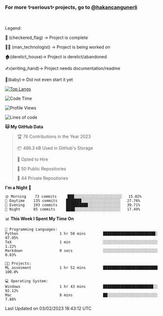 ### For more ✨serious✨ projects, go to [@hakancangunerli](https://github.com/hakancangunerli)

<br>
<br>
Legend:

🏁 (checkered_flag) -> Project is complete

👨‍💻 (man_technologist)   -> Project is being worked on

🏚️(derelict_house)-> Project is derelict/abandoned

✍️(writing_hand)-> Project needs documentation/readme

👶(baby)-> Did not even start it yet

[![Top Langs](https://github-readme-stats.vercel.app/api/top-langs/?username=johngunerli&layout=compact&hide=tex,html,shell,assembly,C&langs_count=6&exclude_repo=2015-csharp)](https://github.com/anuraghazra/github-readme-stats)


<!--START_SECTION:waka-->
![Code Time](http://img.shields.io/badge/Code%20Time-381%20hrs%2049%20mins-blue)

![Profile Views](http://img.shields.io/badge/Profile%20Views-0-blue)

![Lines of code](https://img.shields.io/badge/From%20Hello%20World%20I%27ve%20Written--9%20Thousand%20lines%20of%20code-blue)

**🐱 My GitHub Data** 

> 🏆 76 Contributions in the Year 2023
 > 
> 📦 486.3 kB Used in GitHub's Storage 
 > 
> 💼 Opted to Hire
 > 
> 📜 50 Public Repositories 
 > 
> 🔑 44 Private Repositories  
 > 
**I'm a Night 🦉** 

```text
🌞 Morning    73 commits     ███░░░░░░░░░░░░░░░░░░░░░░   15.02% 
🌆 Daytime    135 commits    ███████░░░░░░░░░░░░░░░░░░   27.78% 
🌃 Evening    193 commits    ██████████░░░░░░░░░░░░░░░   39.71% 
🌙 Night      85 commits     ████░░░░░░░░░░░░░░░░░░░░░   17.49%

```


📊 **This Week I Spent My Time On** 

```text
💬 Programming Languages: 
Python                   1 hr 50 mins        ████████████████████████░   97.95% 
TeX                      1 min               ░░░░░░░░░░░░░░░░░░░░░░░░░   1.22% 
Markdown                 0 secs              ░░░░░░░░░░░░░░░░░░░░░░░░░   0.83%

🐱‍💻 Projects: 
ML_assesment             1 hr 52 mins        █████████████████████████   100.0%

💻 Operating System: 
Windows                  1 hr 43 mins        ███████████████████████░░   92.12% 
Mac                      8 mins              ██░░░░░░░░░░░░░░░░░░░░░░░   7.88%

```


 Last Updated on 03/02/2023 18:43:12 UTC
<!--END_SECTION:waka-->


